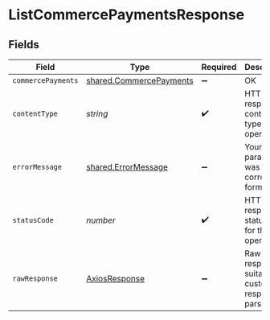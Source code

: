 # ListCommercePaymentsResponse


## Fields

| Field                                                                     | Type                                                                      | Required                                                                  | Description                                                               |
| ------------------------------------------------------------------------- | ------------------------------------------------------------------------- | ------------------------------------------------------------------------- | ------------------------------------------------------------------------- |
| `commercePayments`                                                        | [shared.CommercePayments](../../../sdk/models/shared/commercepayments.md) | :heavy_minus_sign:                                                        | OK                                                                        |
| `contentType`                                                             | *string*                                                                  | :heavy_check_mark:                                                        | HTTP response content type for this operation                             |
| `errorMessage`                                                            | [shared.ErrorMessage](../../../sdk/models/shared/errormessage.md)         | :heavy_minus_sign:                                                        | Your `query` parameter was not correctly formed                           |
| `statusCode`                                                              | *number*                                                                  | :heavy_check_mark:                                                        | HTTP response status code for this operation                              |
| `rawResponse`                                                             | [AxiosResponse](https://axios-http.com/docs/res_schema)                   | :heavy_minus_sign:                                                        | Raw HTTP response; suitable for custom response parsing                   |